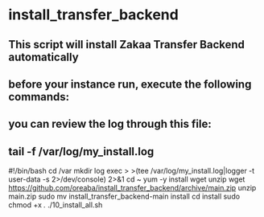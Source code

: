 # install_transfer_backend
## This script will install Zakaa Transfer Backend automatically
## before your instance run, execute the following commands:
## you can review the log through this file:
## tail -f /var/log/my_install.log

#!/bin/bash
cd /var
mkdir log
exec > >(tee /var/log/my_install.log|logger -t user-data -s 2>/dev/console) 2>&1
cd ~
yum -y install wget unzip
wget https://github.com/oreaba/install_transfer_backend/archive/main.zip 
unzip main.zip
sudo mv install_transfer_backend-main install
cd install
sudo chmod +x *.*
./10_install_all.sh